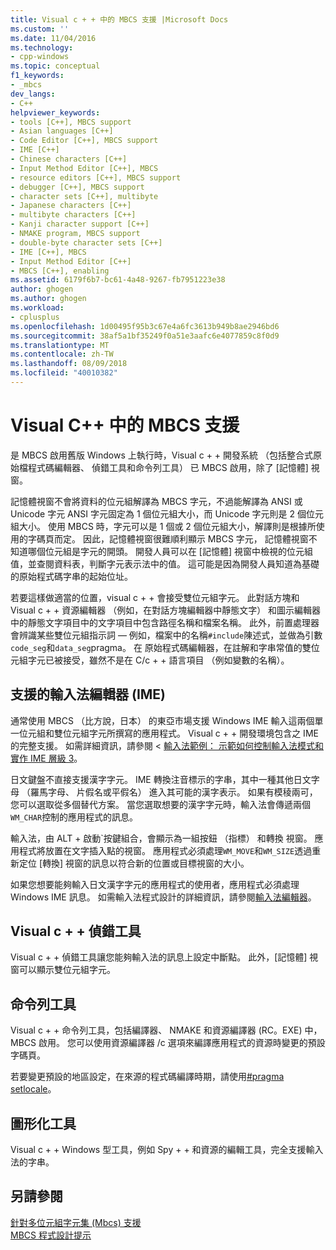 ```yaml
---
title: Visual c + + 中的 MBCS 支援 |Microsoft Docs
ms.custom: ''
ms.date: 11/04/2016
ms.technology:
- cpp-windows
ms.topic: conceptual
f1_keywords:
- _mbcs
dev_langs:
- C++
helpviewer_keywords:
- tools [C++], MBCS support
- Asian languages [C++]
- Code Editor [C++], MBCS support
- IME [C++]
- Chinese characters [C++]
- Input Method Editor [C++], MBCS
- resource editors [C++], MBCS support
- debugger [C++], MBCS support
- character sets [C++], multibyte
- Japanese characters [C++]
- multibyte characters [C++]
- Kanji character support [C++]
- NMAKE program, MBCS support
- double-byte character sets [C++]
- IME [C++], MBCS
- Input Method Editor [C++]
- MBCS [C++], enabling
ms.assetid: 6179f6b7-bc61-4a48-9267-fb7951223e38
author: ghogen
ms.author: ghogen
ms.workload:
- cplusplus
ms.openlocfilehash: 1d00495f95b3c67e4a6fc3613b949b8ae2946bd6
ms.sourcegitcommit: 38af5a1bf35249f0a51e3aafc6e4077859c8f0d9
ms.translationtype: MT
ms.contentlocale: zh-TW
ms.lasthandoff: 08/09/2018
ms.locfileid: "40010382"
---
```

# <a name="mbcs-support-in-visual-c"></a>Visual C++ 中的 MBCS 支援
是 MBCS 啟用舊版 Windows 上執行時，Visual c + + 開發系統 （包括整合式原始檔程式碼編輯器、 偵錯工具和命令列工具） 已 MBCS 啟用，除了 [記憶體] 視窗。  
  
 記憶體視窗不會將資料的位元組解譯為 MBCS 字元，不過能解譯為 ANSI 或 Unicode 字元 ANSI 字元固定為 1 個位元組大小，而 Unicode 字元則是 2 個位元組大小。 使用 MBCS 時，字元可以是 1 個或 2 個位元組大小，解譯則是根據所使用的字碼頁而定。 因此，記憶體視窗很難順利顯示 MBCS 字元， 記憶體視窗不知道哪個位元組是字元的開頭。 開發人員可以在 [記憶體] 視窗中檢視的位元組值，並查閱資料表，判斷字元表示法中的值。 這可能是因為開發人員知道為基礎的原始程式碼字串的起始位址。  
  
 若要這樣做適當的位置，visual c + + 會接受雙位元組字元。 此對話方塊和 Visual c + + 資源編輯器 （例如，在對話方塊編輯器中靜態文字） 和圖示編輯器中的靜態文字項目中的文字項目中包含路徑名稱和檔案名稱。 此外，前置處理器會辨識某些雙位元組指示詞 — 例如，檔案中的名稱`#include`陳述式，並做為引數`code_seg`和`data_seg`pragma。 在 原始程式碼編輯器，在註解和字串常值的雙位元組字元已被接受，雖然不是在 C/c + + 語言項目 （例如變數的名稱）。  
  
##  <a name="_core_support_for_the_input_method_editor_.28.ime.29"></a> 支援的輸入法編輯器 (IME)  
 通常使用 MBCS （比方說，日本） 的東亞市場支援 Windows IME 輸入這兩個單一位元組和雙位元組字元所撰寫的應用程式。 Visual c + + 開發環境包含之 IME 的完整支援。 如需詳細資訊，請參閱 <<c0> [ 輸入法範例： 示範如何控制輸入法模式和實作 IME 層級 3](http://msdn.microsoft.com/87ebdf65-cef0-451d-a6fc-d5fb64178b14)。  
  
 日文鍵盤不直接支援漢字字元。 IME 轉換注音標示的字串，其中一種其他日文字母 （羅馬字母、 片假名或平假名） 進入其可能的漢字表示。 如果有模稜兩可，您可以選取從多個替代方案。 當您選取想要的漢字字元時，輸入法會傳遞兩個`WM_CHAR`控制的應用程式的訊息。  
  
 輸入法，由 ALT + 啟動\`按鍵組合，會顯示為一組按鈕 （指標） 和轉換 視窗。 應用程式將放置在文字插入點的視窗。 應用程式必須處理`WM_MOVE`和`WM_SIZE`透過重新定位 [轉換] 視窗的訊息以符合新的位置或目標視窗的大小。  
  
 如果您想要能夠輸入日文漢字字元的應用程式的使用者，應用程式必須處理 Windows IME 訊息。 如需輸入法程式設計的詳細資訊，請參閱[輸入法編輯器](https://msdn.microsoft.com/library/ms776145.aspx)。  
  
## <a name="visual-c-debugger"></a>Visual c + + 偵錯工具  
 Visual c + + 偵錯工具讓您能夠輸入法的訊息上設定中斷點。 此外，[記憶體] 視窗可以顯示雙位元組字元。  
  
## <a name="command-line-tools"></a>命令列工具  
 Visual c + + 命令列工具，包括編譯器、 NMAKE 和資源編譯器 (RC。EXE) 中，MBCS 啟用。 您可以使用資源編譯器 /c 選項來編譯應用程式的資源時變更的預設字碼頁。  
  
 若要變更預設的地區設定，在來源的程式碼編譯時期，請使用[#pragma setlocale](../preprocessor/setlocale.md)。  
  
## <a name="graphical-tools"></a>圖形化工具  
 Visual c + + Windows 型工具，例如 Spy + + 和資源的編輯工具，完全支援輸入法的字串。  
  
## <a name="see-also"></a>另請參閱  
 [針對多位元組字元集 (Mbcs) 支援](../text/support-for-multibyte-character-sets-mbcss.md)   
 [MBCS 程式設計提示](../text/mbcs-programming-tips.md)